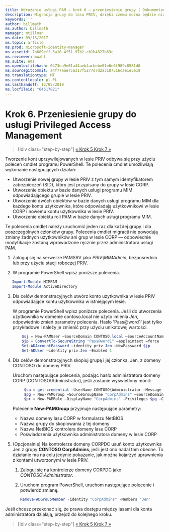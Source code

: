 ```yaml
---
title: Wdrożenie usługi PAM — krok 6 — przeniesienie grupy | Dokumentacja firmy Microsoft
description: Migracja grupy do lasu PRIV, dzięki czemu można będzie nią zarządzać za pomocą usługi Privileged Access Management.
keywords: ''
author: billmath
ms.author: billmath
manager: mtillman
ms.date: 09/13/2017
ms.topic: article
ms.prod: microsoft-identity-manager
ms.assetid: 7b689eff-3a10-4f51-97b2-cb1b4827b63c
ms.reviewer: mwahl
ms.suite: ems
ms.openlocfilehash: 0473ea9e01a44aeb4acbebe01e6e6f989c8581d0
ms.sourcegitcommit: a4f77aae75a317f5277d7d2a3187516cae1e3e19
ms.translationtype: MT
ms.contentlocale: pl-PL
ms.lasthandoff: 12/05/2019
ms.locfileid: "64517821"
---
```

# <a name="step-6--transition-a-group-to-privileged-access-management"></a>Krok 6. Przeniesienie grupy do usługi Privileged Access Management

> [!div class="step-by-step"]
> [« Krok 5 ](step-5-establish-trust-between-priv-corp-forests.md)
> [Krok 7 »](step-7-elevate-user-access.md)

Tworzenie kont uprzywilejowanych w lesie PRIV odbywa się przy użyciu poleceń cmdlet programu PowerShell. Te polecenia cmdlet umożliwiają wykonanie następujących działań:

- Utworzenie nowej grupy w lesie PRIV z tym samym identyfikatorem zabezpieczeń (SID), który jest przypisany do grupy w lesie CORP.  
- Utworzenie obiektu w bazie danych usługi programu MIM odpowiadającego grupie w lesie PRIV.  
- Utworzenie dwóch obiektów w bazie danych usługi programu MIM dla każdego konta użytkownika, które odpowiadają użytkownikowi w lesie CORP i nowemu kontu użytkownika w lesie PRIV.  
- Utworzenie obiektu roli PAM w bazie danych usługi programu MIM.  

Te polecenia cmdlet należy uruchomić jeden raz dla każdej grupy i dla poszczególnych członków grupy. Polecenia cmdlet migracji nie powodują zmiany żadnych użytkowników ani grup w lesie CORP — odpowiednie modyfikacje zostaną wprowadzone ręcznie przez administratora usługi PAM.

1. Zaloguj się na serwerze PAMSRV jako *PRIV\MIMAdmin*, bezpośrednio lub przy użyciu stacji roboczej PRIV.

2.  W programie PowerShell wpisz poniższe polecenia.

```PowerShell
   Import-Module MIMPAM
   Import-Module ActiveDirectory
```

3. Dla celów demonstracyjnych utwórz konto użytkownika w lesie PRIV odpowiadające kontu użytkownika w istniejącym lesie.

   W programie PowerShell wpisz poniższe polecenia.  Jeśli do utworzenia użytkownika w domenie contoso.local nie użyto imienia *Jen*, odpowiednio zmień parametry polecenia. Hasło 'Pass@word1' jest tylko przykładowe i należy je zmienić przy użyciu unikatowej wartości.

   ```PowerShell
       $sj = New-PAMUser –SourceDomain CONTOSO.local –SourceAccountName Jen
       $jp = ConvertTo-SecureString "Pass@word1" –asplaintext –force
       Set-ADAccountPassword –identity priv.Jen –NewPassword $jp
       Set-ADUser –identity priv.Jen –Enabled 1
   ```

4. Dla celów demonstracyjnych skopiuj grupę i jej członka, Jen, z domeny CONTOSO do domeny PRIV.

    Uruchom następujące polecenia, podając hasło administratora domeny CORP (CONTOSO\Administrator), jeśli zostanie wyświetlony monit:

   ```PowerShell
        $ca = get-credential –UserName CONTOSO\Administrator –Message "CORP forest domain admin credentials"
        $pg = New-PAMGroup –SourceGroupName "CorpAdmins" –SourceDomain CONTOSO.local                 –SourceDC CORPDC.contoso.local –Credentials $ca
        $pr = New-PAMRole –DisplayName "CorpAdmins" –Privileges $pg –Candidates $sj
   ```

    Polecenie **New-PAMGroup** przyjmuje następujące parametry:

     -   Nazwa domeny lasu CORP w formularzu NetBIOS  
     -   Nazwa grupy do skopiowania z tej domeny  
     -   Nazwa NetBIOS kontrolera domeny lasu CORP  
     -   Poświadczenia użytkownika administratora domeny w lesie CORP  

5. (Opcjonalnie) Na kontrolerze domeny CORPDC usuń konto użytkownika Jen z grupy **CONTOSO CorpAdmins**, jeśli jest ono nadal tam obecne.  To działanie ma na celu jedynie pokazanie, jak można kojarzyć uprawnienia z kontami utworzonymi w lesie PRIV.

   1.  Zaloguj się na kontrolerze domeny CORPDC jako *CONTOSO\Administrator*.

   2.  Uruchom program PowerShell, uruchom następujące polecenie i potwierdź zmianę.

       ```PowerShell
       Remove-ADGroupMember -identity "CorpAdmins" -Members "Jen"
       ```


Jeśli chcesz przekonać się, że prawa dostępu między lasami dla konta administratora działają, przejdź do kolejnego kroku.

> [!div class="step-by-step"]
> [« Krok 5 ](step-5-establish-trust-between-priv-corp-forests.md)
> [Krok 7 »](step-7-elevate-user-access.md)
